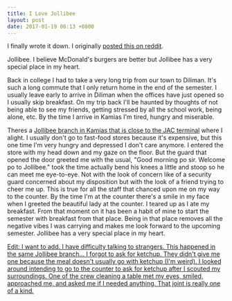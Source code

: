 ```yaml
---
title: I Love Jollibee
layout: post
date: 2017-01-19 06:13 +0800
---
```


I finally wrote it down. I originally [posted this on reddit](https://np.reddit.com/r/Philippines/comments/5ooym4/are_there_any_filipino_brand_whose_serviceproduct/dcl5q6z/).

Jollibee. I believe McDonald's burgers are better but Jollibee has a very 
special place in my heart.

Back in college I had to take a very long trip from our town to Diliman. It's 
such a long commute that I only return home in the end of the semester. I 
usually leave early to arrive in Diliman when the offices have just opened so I
usually skip breakfast. On my trip back I'll be haunted by thoughts of not being
able to see my friends, getting stressed by all the school work, being alone, 
etc. By the time I arrive in Kamias I'm tired, hungry and miserable. 

Theres a [Jollibee branch in Kamias that is close to the JAC terminal](https://www.google.com.ph/maps/place/Jollibee/@14.6310371,121.0466764,19.07z/data=!4m8!1m2!2m1!1sjollibee+kamias!3m4!1s0x3397b7babefa6dff:0x1989c864f35158e9!8m2!3d14.6311273!4d121.0461637?hl=en) where I 
alight. I usually don't go to fast-food stores because it's expensive, but this 
one time I'm very hungry and depressed I don't care anymore. I entered the store
with my head down and my gaze on the floor. But the guard that opened the door 
greeted me with the usual, "Good morning po sir. Welcome po to Jollibee." took 
the time actually bend his knees a little and stoop so he can meet me
eye-to-eye. Not with the look of concern like of a security guard concerned 
about my disposition but with the look of a friend trying to cheer me up. 
This is true for all the staff that chanced upon me on my way to the counter.
By the time I'm at the counter there's a smile in my face when I greeted the
beautiful lady at the counter. I teared up as I ate my breakfast. From that 
moment on it has been a habit of mine to start the semester with breakfast from
that place. Being in that place removes all the negative vibes I was carrying 
and makes me look forward to the upcoming semester. Jollibee has a very special
place in my heart.

<ins>Edit: I want to add. I have difficulty talking to strangers. This happened
in the same Jollibee branch… I forgot to ask for ketchup. They didn't give me 
one because the meal doesn't usually go with ketchup (I'm weird). I looked 
around intending to go to the counter to ask for ketchup after I scouted my 
surroundings. One of the crew cleaning a table met my eyes, smiled, approached 
me, and asked me if I needed anything. That joint is really one of a kind.</ins>
